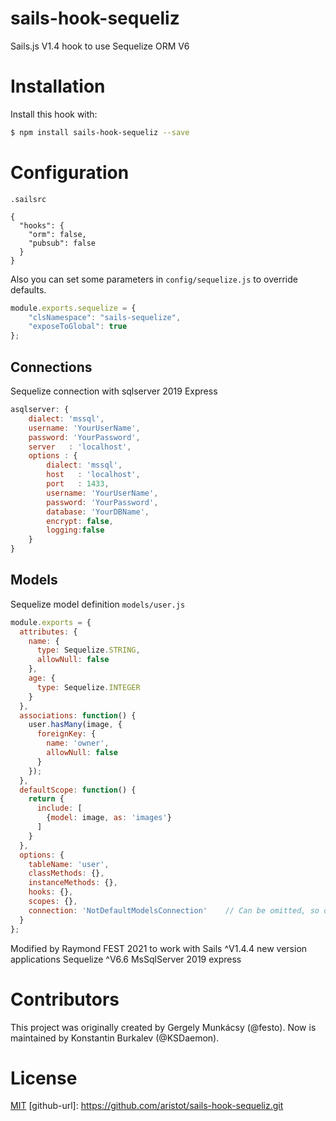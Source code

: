# sails-hook-sequeliz
Sails.js V1.4 hook to use Sequelize ORM V6



# Installation

Install this hook with:

```sh
$ npm install sails-hook-sequeliz --save
```

# Configuration

`.sailsrc`

```
{
  "hooks": {
    "orm": false,
    "pubsub": false
  }
}
```

Also you can set some parameters in `config/sequelize.js` to override defaults.

```javascript
module.exports.sequelize = {
    "clsNamespace": "sails-sequelize",
    "exposeToGlobal": true
};
```

## Connections

Sequelize connection with sqlserver 2019 Express

```javascript
asqlserver: {
    dialect: 'mssql',
    username: 'YourUserName',
    password: 'YourPassword',
    server   : 'localhost',
    options : {
        dialect: 'mssql',
        host   : 'localhost',
        port   : 1433,
        username: 'YourUserName',
        password: 'YourPassword',
        database: 'YourDBName',
        encrypt: false,
        logging:false
    }
}
```

## Models

Sequelize model definition `models/user.js`

```javascript
module.exports = {
  attributes: {
    name: {
      type: Sequelize.STRING,
      allowNull: false
    },
    age: {
      type: Sequelize.INTEGER
    }
  },
  associations: function() {
    user.hasMany(image, {
      foreignKey: {
        name: 'owner',
        allowNull: false
      }
    });
  },
  defaultScope: function() {
    return {
      include: [
        {model: image, as: 'images'}
      ]
    }
  },
  options: {
    tableName: 'user',
    classMethods: {},
    instanceMethods: {},
    hooks: {},
    scopes: {},
    connection: 'NotDefaultModelsConnection'    // Can be omitted, so default sails.config.models.connection will be used
  }
};
```
Modified by Raymond FEST 2021
to work with Sails ^V1.4.4 new version applications
Sequelize ^V6.6
MsSqlServer 2019 express
# Contributors
This project was originally created by Gergely Munkácsy (@festo).
Now is maintained by Konstantin Burkalev (@KSDaemon).

# License
[MIT](./LICENSE)
[github-url]: https://github.com/aristot/sails-hook-sequeliz.git

[license-image]: https://img.shields.io/badge/license-MIT-blue.svg
[license-url]: http://opensource.org/licenses/MIT
